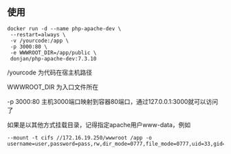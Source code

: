 ## 使用

 ``` 
docker run -d --name php-apache-dev \
  --restart=always \
  -v /yourcode:/app \
  -p 3000:80 \
  -e WWWROOT_DIR=/app/public \
  donjan/php-apache-dev:7.3.10
 ``` 
/yourcode 为代码在宿主机路径

WWWROOT_DIR 为入口文件所在

-p 3000:80 主机3000端口映射到容器80端口，通过127.0.0.1:3000就可以访问了

如果是以其他方式挂载目录，记得指定apache用户www-data，例如

 ``` 
--mount -t cifs //172.16.19.250/wwwroot /app -o username=user,password=pass,rw,dir_mode=0777,file_mode=0777,uid=33,gid=33
 ``` 


